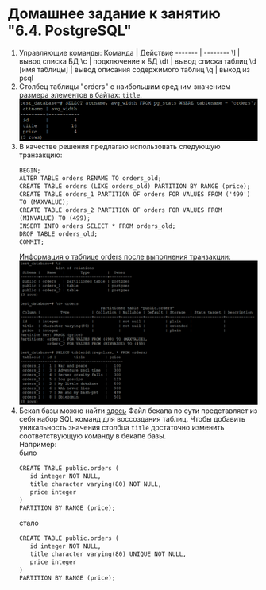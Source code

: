 # Домашнее задание к занятию "6.4. PostgreSQL"
1. Управляющие команды:
   Команда | Действие
   ------- | --------
   \l | вывод списка БД
   \c | подключение к БД
   \dt | вывод списка таблиц
   \d [имя таблицы] | вывод описания содержимого таблиц
   \q | выход из psql
2. Столбец таблицы "orders" с наибольшим средним значением размера элементов в байтах: ```title```.  
   ![pg_stat](./pictures/pg_stat.PNG)
3. В качестве решения предлагаю использовать следующую транзакцию:
   ```
   BEGIN;
   ALTER TABLE orders RENAME TO orders_old;
   CREATE TABLE orders (LIKE orders_old) PARTITION BY RANGE (price);
   CREATE TABLE orders_1 PARTITION OF orders FOR VALUES FROM ('499') TO (MAXVALUE);
   CREATE TABLE orders_2 PARTITION OF orders FOR VALUES FROM (MINVALUE) TO (499);
   INSERT INTO orders SELECT * FROM orders_old;
   DROP TABLE orders_old;
   COMMIT;
   ```
   Информация о таблице orders после выполнения транзакции:  
   ![after transaction](./pictures/after%20transaction.PNG)
4. Бекап базы можно найти [здесь](./backup/dump_test_database.sql)
   Файл бекапа по сути представляет из себя набор SQL команд для воссоздания таблиц. Чтобы добавить уникальность значения столбца ```title```  достаточно изменить соответствующую команду в бекапе базы.   
   Например:  
   было
   ```
   CREATE TABLE public.orders (
      id integer NOT NULL,
      title character varying(80) NOT NULL,
      price integer
   )
   PARTITION BY RANGE (price);
   ```
   стало
   ```
   CREATE TABLE public.orders (
      id integer NOT NULL,
      title character varying(80) UNIQUE NOT NULL,
      price integer
   )
   PARTITION BY RANGE (price);
   ```
   